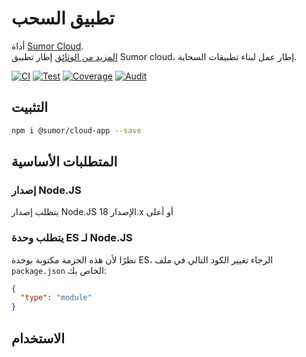 # تطبيق السحب

أداة [Sumor Cloud](https://sumor.cloud).  
[المزيد من الوثائق](https://sumor.cloud/cloud-app)
إطار تطبيق Sumor cloud، إطار عمل لبناء تطبيقات السحابة.

[![CI](https://github.com/sumor-cloud/cloud-app/actions/workflows/ci.yml/badge.svg)](https://github.com/sumor-cloud/cloud-app/actions/workflows/ci.yml)
[![Test](https://github.com/sumor-cloud/cloud-app/actions/workflows/ut.yml/badge.svg)](https://github.com/sumor-cloud/cloud-app/actions/workflows/ut.yml)
[![Coverage](https://github.com/sumor-cloud/cloud-app/actions/workflows/coverage.yml/badge.svg)](https://github.com/sumor-cloud/cloud-app/actions/workflows/coverage.yml)
[![Audit](https://github.com/sumor-cloud/cloud-app/actions/workflows/audit.yml/badge.svg)](https://github.com/sumor-cloud/cloud-app/actions/workflows/audit.yml)

## التثبيت

```bash
npm i @sumor/cloud-app --save
```

## المتطلبات الأساسية

### إصدار Node.JS

يتطلب إصدار Node.JS الإصدار 18.x أو أعلى

### يتطلب وحدة ES لـ Node.JS

نظرًا لأن هذه الحزمة مكتوبة بوحدة ES،
الرجاء تغيير الكود التالي في ملف `package.json` الخاص بك:

```json
{
  "type": "module"
}
```

## الاستخدام

